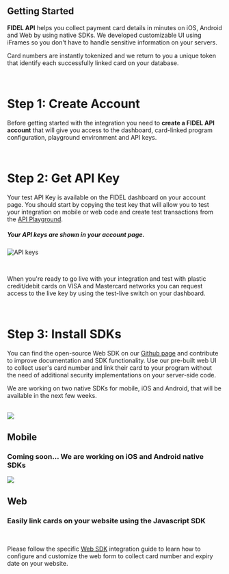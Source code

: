 ## Getting Started

**FIDEL API** helps you collect payment card details in minutes on iOS, Android and Web by using native SDKs. We developed customizable UI using iFrames so you don't have to handle sensitive information on your servers.

Card numbers are instantly tokenized and we return to you a unique token that identify each successfully linked card on your database.

<br/>

# Step 1: Create Account
Before getting started with the integration you need to **create a FIDEL API account** that will give you access to the dashboard, card-linked program configuration, playground environment and API keys.  

<br/>

# Step 2: Get API Key
Your test API Key is available on the FIDEL dashboard on your account page. You should start by copying the test key that will allow you to test your integration on mobile or web code and create test transactions from the [API Playground](fidel.uk).

<h5>Your API keys are shown in your account page.</h5>

![API keys](https://docs.fidel.uk/assets/images/api-keys@2x.png "API keys")

<br/>

When you're ready to go live with your integration and test with plastic credit/debit cards on VISA and Mastercard networks you can request access to the live key by using the test-live switch on your dashboard.

<br/>

# Step 3: Install SDKs
You can find the open-source Web SDK on our [Github page](https://github.com/FidelLimited) and contribute to improve documentation and SDK functionality. Use our pre-built web UI to collect user's card number and link their card to your program without the need of additional security implementations on your server-side code.

We are working on two native SDKs for mobile, iOS and Android, that will be available in the next few weeks.

<br/>

<div class="row">
    <div class="column">
        <div class="content">
            <img src="https://docs.fidel.uk/assets/images/get-started.svg"/>
            <h2>Mobile</h2>
            <h3>Coming soon... We are working on iOS and Android native SDKs</h3>
        </div>
    </div>
    <div class="column">
        <div class="content">
            <img src="https://docs.fidel.uk/assets/images/sdk-box.svg"/>
            <h2>Web</h2>
            <h3>Easily link cards on your website using the Javascript SDK</h3>
        </div>
    </div>
</div>

<br/>

Please follow the specific [Web SDK](/web) integration guide to learn how to configure and customize the web form to collect card number and expiry date on your website.
